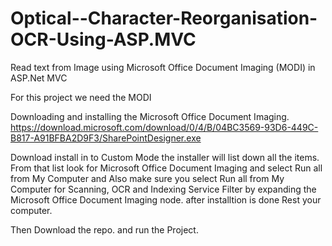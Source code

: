 # Optical--Character-Reorganisation-OCR-Using-ASP.MVC
Read text from Image using Microsoft Office Document Imaging (MODI) in ASP.Net MVC 

For this project we need the MODI

Downloading and installing the Microsoft Office Document Imaging.
https://download.microsoft.com/download/0/4/B/04BC3569-93D6-449C-B817-A91BFBA2D9F3/SharePointDesigner.exe

Download install in to Custom Mode the installer will list down all the items. From that list look for Microsoft Office Document Imaging and select Run all from My Computer and Also make sure you select Run all from My Computer for Scanning, OCR and Indexing Service Filter by expanding the Microsoft Office Document Imaging node. after installtion is done Rest your computer.

Then Download the repo. and run the Project. 
